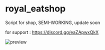 # royal_eatshop

Script for shop, SEMI-WORKING, update soon

for support : https://discord.gg/eaZApwxQkX


![preview](https://user-images.githubusercontent.com/94291066/190899768-0a55a6d0-7d82-4e40-9ce5-33f28cb40c04.png)
